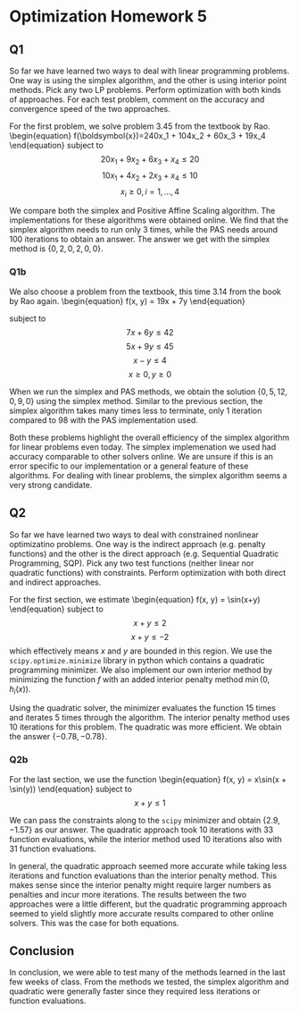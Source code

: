 # Optimization Homework 5

## Q1
So far we have learned two ways to deal with linear programming problems. One way is using the simplex algorithm, and the other is using
interior point methods. Pick any two LP problems. Perform optimization
with both kinds of approaches. For each test problem, comment on the accuracy and convergence speed of the two approaches.

For the first problem, we solve problem 3.45 from the textbook by Rao.
\begin{equation}
	f(\boldsymbol{x})=240x_1 + 104x_2 + 60x_3 + 19x_4
\end{equation}
subject to 
$$20x_1 + 9x_2 + 6x_3 + x_4\leq 20$$
$$10x_1 + 4x_2 + 2x_3 + x_4\leq 10$$
$$x_i \geq 0, i=1,\dots,4$$

We compare both the simplex and Positive Affine Scaling algorithm.
The implementations for these algorithms were obtained online.
We find that the simplex algorithm needs to run only 3 times, while the PAS needs around 100 iterations to obtain an answer.
The answer we get with the simplex method is $\{0, 2, 0, 2, 0, 0\}$.

### Q1b
We also choose a problem from the textbook, this time 3.14 from the book by Rao again.
\begin{equation}
f(x, y)  = 19x + 7y
\end{equation}

subject to
$$7x + 6y \leq 42$$
$$5x + 9y \leq 45$$
$$x - y \leq 4$$
$$x\geq 0, y\geq 0$$

When we run the simplex and PAS methods, we obtain the solution
$\{0, 5, 12, 0, 9, 0\}$ using the simplex method.
Similar to the previous section, the simplex algorithm takes many times
less to terminate, only 1 iteration compared to 98 with the PAS implementation used.

Both these problems highlight the overall efficiency of the simplex algorithm for linear problems even today.
The simplex implemenation we used had accuracy comparable to other solvers online.
We are unsure if this is an error specific to our implementation or a general feature of these algorithms.
For dealing with linear problems, the simplex algorithm seems a very strong candidate.

## Q2
So far we have learned two ways to deal with constrained nonlinear optimizatino problems. One way is the indirect approach (e.g. penalty functions) and the other is the direct approach (e.g. Sequential Quadratic Programming, SQP). Pick any two test functions (neither linear nor quadratic functions) with constraints. Perform optimization with both direct and indirect approaches.

For the first section, we estimate
\begin{equation}
f(x, y) = \sin(x+y)
\end{equation}
subject to 
$$x + y \leq 2$$
$$x + y \leq -2$$
which effectively means $x$ and $y$ are bounded in this region.
We use the `scipy.optimize.minimize` library in python which contains 
a quadratic programming minimizer.
We also implement our own interior method by minimizing the function $f$
with an added interior penalty method $\min(0, h_i(x))$.

Using the quadratic solver, the minimizer evaluates the function 15 times
and iterates 5 times through the algorithm.
The interior penalty method uses 10 iterations for this problem.
The quadratic was more efficient.
We obtain the answer $\{-0.78, -0.78\}$.

### Q2b
For the last section, we use the function 
\begin{equation}
f(x, y) = x\sin(x + \sin(y))
\end{equation}
subject to 
$$x + y \leq 1$$

We can pass the constraints along to the `scipy` minimizer and
obtain $\{2.9, -1.57\}$ as our answer.
The quadratic approach took 10 iterations with 33 function evaluations,
while the interior method used 10 iterations also with 31 function evaluations.


In general, the quadratic approach seemed more accurate while taking less iterations
and function evaluations than the interior penalty method.
This makes sense since the interior penalty might require larger numbers as penalties
and incur more iterations.
The results between the two approaches were a little different, but the quadratic programming
approach seemed to yield slightly more accurate results compared to other online solvers.
This was the case for both equations.

## Conclusion
In conclusion, we were able to test many of the methods learned in the 
last few weeks of class.
From the methods we tested, the simplex algorithm and quadratic were generally faster
since they required less iterations or function evaluations.

